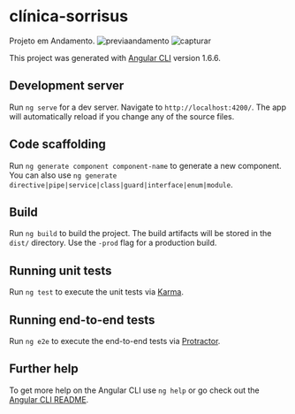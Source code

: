 # clínica-sorrisus

Projeto em Andamento.
![previaandamento](https://user-images.githubusercontent.com/33549496/38460106-df9b40b4-3a89-11e8-878e-8c411cf9688f.PNG)
![capturar](https://user-images.githubusercontent.com/33549496/38473217-9adf95ae-3b62-11e8-87bf-1d120b2b1fd0.PNG)

This project was generated with [Angular CLI](https://github.com/angular/angular-cli) version 1.6.6.

## Development server

Run `ng serve` for a dev server. Navigate to `http://localhost:4200/`. The app will automatically reload if you change any of the source files.

## Code scaffolding

Run `ng generate component component-name` to generate a new component. You can also use `ng generate directive|pipe|service|class|guard|interface|enum|module`.

## Build

Run `ng build` to build the project. The build artifacts will be stored in the `dist/` directory. Use the `-prod` flag for a production build.

## Running unit tests

Run `ng test` to execute the unit tests via [Karma](https://karma-runner.github.io).

## Running end-to-end tests

Run `ng e2e` to execute the end-to-end tests via [Protractor](http://www.protractortest.org/).

## Further help

To get more help on the Angular CLI use `ng help` or go check out the [Angular CLI README](https://github.com/angular/angular-cli/blob/master/README.md).
